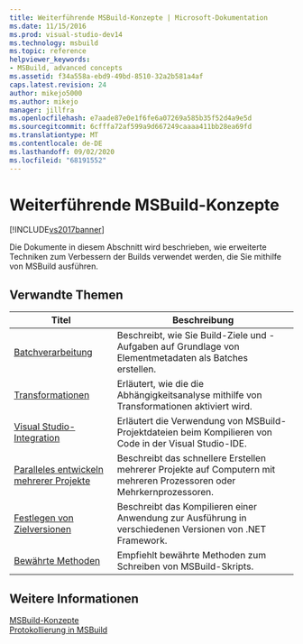 ```yaml
---
title: Weiterführende MSBuild-Konzepte | Microsoft-Dokumentation
ms.date: 11/15/2016
ms.prod: visual-studio-dev14
ms.technology: msbuild
ms.topic: reference
helpviewer_keywords:
- MSBuild, advanced concepts
ms.assetid: f34a558a-ebd9-49bd-8510-32a2b581a4af
caps.latest.revision: 24
author: mikejo5000
ms.author: mikejo
manager: jillfra
ms.openlocfilehash: e7aade87e0e1f6fe6a07269a585b35f52d4a9e5d
ms.sourcegitcommit: 6cfffa72af599a9d667249caaaa411bb28ea69fd
ms.translationtype: MT
ms.contentlocale: de-DE
ms.lasthandoff: 09/02/2020
ms.locfileid: "68191552"
---
```

# <a name="msbuild-advanced-concepts"></a>Weiterführende MSBuild-Konzepte
[!INCLUDE[vs2017banner](../includes/vs2017banner.md)]

Die Dokumente in diesem Abschnitt wird beschrieben, wie erweiterte Techniken zum Verbessern der Builds verwendet werden, die Sie mithilfe von MSBuild ausführen.  
  
## <a name="related-topics"></a>Verwandte Themen  
  
|Titel|Beschreibung|  
|-----------|-----------------|  
|[Batchverarbeitung](../msbuild/msbuild-batching.md)|Beschreibt, wie Sie Build-Ziele und -Aufgaben auf Grundlage von Elementmetadaten als Batches erstellen.|  
|[Transformationen](../msbuild/msbuild-transforms.md)|Erläutert, wie die die Abhängigkeitsanalyse mithilfe von Transformationen aktiviert wird.|  
|[Visual Studio-Integration](../msbuild/visual-studio-integration-msbuild.md)|Erläutert die Verwendung von MSBuild-Projektdateien beim Kompilieren von Code in der Visual Studio-IDE.|  
|[Paralleles entwickeln mehrerer Projekte](../msbuild/building-multiple-projects-in-parallel-with-msbuild.md)|Beschreibt das schnellere Erstellen mehrerer Projekte auf Computern mit mehreren Prozessoren oder Mehrkernprozessoren.|  
|[Festlegen von Zielversionen](../msbuild/msbuild-multitargeting-overview.md)|Beschreibt das Kompilieren einer Anwendung zur Ausführung in verschiedenen Versionen von .NET Framework.|  
|[Bewährte Methoden](../msbuild/msbuild-best-practices.md)|Empfiehlt bewährte Methoden zum Schreiben von MSBuild-Skripts.|  
  
## <a name="see-also"></a>Weitere Informationen  
 [MSBuild-Konzepte](../msbuild/msbuild-concepts.md)   
 [Protokollierung in MSBuild](../msbuild/logging-in-msbuild.md)
